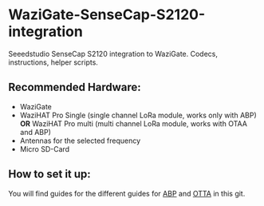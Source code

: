 # WaziGate-SenseCap-S2120-integration

Seeedstudio SenseCap S2120 integration to WaziGate. Codecs, instructions, helper scripts. 

## Recommended Hardware:
- WaziGate
- WaziHAT Pro Single (single channel LoRa module, works only with ABP) **OR** WaziHAT Pro multi (multi channel LoRa module, works with OTAA and ABP)
- Antennas for the selected frequency
- Micro SD-Card

## How to set it up:
You will find guides for the different guides for [ABP](/SenseCapS2120_ABP_instructions.pdf) and [OTTA](/SenseCapS2120_OTAA_instructions.pdf) in this git.
